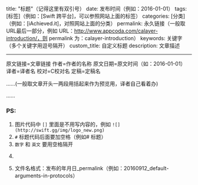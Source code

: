 title: "标题"（记得这里有双引号）
date: 发布时间（例如：2016-01-01）
tags: [标签]（例如：[Swift 跨平台]，可以参照网站上面的标签）
categories: [分类]（例如：[iAchieved.it]，对照网站上面的分类）
permalink: 永久链接（一般取URL最后一部分，例如 URL：http://www.appcoda.com/calayer-introduction/，则 permalink 为：calayer-introduction）
keywords: 关键字（多个关键字用逗号隔开）
custom_title: 自定义标题
description: 文章描述

---
原文链接=文章链接
作者=作者的名称
原文日期=原文时间（如：2016-01-01）
译者=译者名
校对=C校对名
定稿=定稿名

<!--此处开始正文-->

......(一般取文章开头一两段用<!--此处开始正文--><!--more-->括起来作为预览用，译者自己看着办)

<!--more-->

......


### PS: 

1. 图片代码中 `[]` 里面是不用写内容的，例如 `![](http://swift.gg/img/logo_new.png)`
2. `#` 标题代码后面要加空格（例如# 标题）
3. `数字` 和 `英文` 要用空格隔开
4. ``` 语法前后不能有空格，而且要用对应的语言标注
5. 文件名格式：发布的年月日_permalink（例如：20160912_default-arguments-in-protocols）